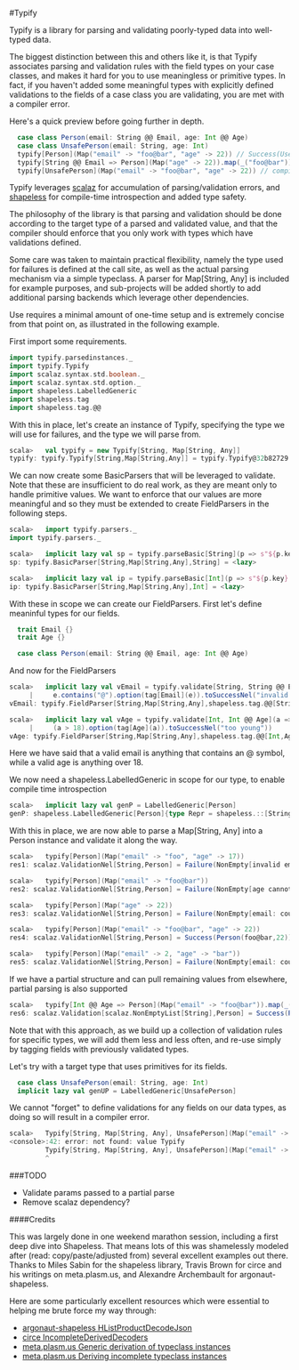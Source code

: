 #Typify

Typify is a library for parsing and validating poorly-typed data into well-typed data.

The biggest distinction between this and others like it, is that Typify associates parsing and validation
rules with the field types on your case classes, and makes it hard for you to use meaningless or primitive
types. In fact, if you haven't added some meaningful types with explicitly defined validations to the
fields of a case class you are validating, you are met with a compiler error.

Here's a quick preview before going further in depth.

```scala
  case class Person(email: String @@ Email, age: Int @@ Age)
  case class UnsafePerson(email: String, age: Int)
  typify[Person](Map("email" -> "foo@bar", "age" -> 22)) // Success(User)
  typify[String @@ Email => Person](Map("age" -> 22)).map(_("foo@bar")) // Success(User)
  typify[UnsafePerson](Map("email" -> "foo@bar", "age" -> 22)) // compile error
```

Typify leverages [scalaz](https://github.com/scalaz/scalaz) for accumulation of parsing/validation errors,
and [shapeless](https://github.com/milessabin/shapeless) for compile-time introspection and added type safety.

The philosophy of the library is that parsing and validation should be done according to the target type of a
parsed and validated value, and that the compiler should enforce that you only work with types which have
validations defined.

Some care was taken to maintain practical flexibility, namely the type used for failures is defined
at the call site, as well as the actual parsing mechanism via a simple typeclass.
A parser for Map[String, Any] is included for example purposes, and sub-projects will be added
shortly to add additional parsing backends which leverage other dependencies.

Use requires a minimal amount of one-time setup and is extremely concise from that point on, as illustrated in the
following example.

First import some requirements.

```scala
import typify.parsedinstances._
import typify.Typify
import scalaz.syntax.std.boolean._
import scalaz.syntax.std.option._
import shapeless.LabelledGeneric
import shapeless.tag
import shapeless.tag.@@
```

With this in place, let's create an instance of Typify, specifying the type we will use for failures, and the
type we will parse from.

```scala
scala>   val typify = new Typify[String, Map[String, Any]]
typify: typify.Typify[String,Map[String,Any]] = typify.Typify@32b82729
```

We can now create some BasicParsers that will be leveraged to validate. Note that these are insufficient to do
real work, as they are meant only to handle primitive values. We want to enforce that our values are more
meaningful and so they must be extended to create FieldParsers in the following steps.

```scala
scala>   import typify.parsers._
import typify.parsers._

scala>   implicit lazy val sp = typify.parseBasic[String](p => s"${p.key}: ${p.error}")
sp: typify.BasicParser[String,Map[String,Any],String] = <lazy>

scala>   implicit lazy val ip = typify.parseBasic[Int](p => s"${p.key} cannot be parsed as int")
ip: typify.BasicParser[String,Map[String,Any],Int] = <lazy>
```

With these in scope we can create our FieldParsers. First let's define meaninful types for our fields.

```scala
  trait Email {}
  trait Age {}

  case class Person(email: String @@ Email, age: Int @@ Age)
```

And now for the FieldParsers

```scala
scala>   implicit lazy val vEmail = typify.validate[String, String @@ Email]((e: String) =>
     |     e.contains("@").option(tag[Email](e)).toSuccessNel("invalid email"))
vEmail: typify.FieldParser[String,Map[String,Any],shapeless.tag.@@[String,Email]] = <lazy>

scala>   implicit lazy val vAge = typify.validate[Int, Int @@ Age](a =>
     |     (a > 18).option(tag[Age](a)).toSuccessNel("too young"))
vAge: typify.FieldParser[String,Map[String,Any],shapeless.tag.@@[Int,Age]] = <lazy>
```

Here we have said that a valid email is anything that contains an @ symbol, while a valid age is anything over 18.

We now need a shapeless.LabelledGeneric in scope for our type, to enable compile time introspection

```scala
scala>   implicit lazy val genP = LabelledGeneric[Person]
genP: shapeless.LabelledGeneric[Person]{type Repr = shapeless.::[String with shapeless.tag.Tagged[Email] with shapeless.labelled.KeyTag[Symbol with shapeless.tag.Tagged[String("email")],String with shapeless.tag.Tagged[Email]],shapeless.::[Int with shapeless.tag.Tagged[Age] with shapeless.labelled.KeyTag[Symbol with shapeless.tag.Tagged[String("age")],Int with shapeless.tag.Tagged[Age]],shapeless.HNil]]} = <lazy>
```


With this in place, we are now able to parse a Map[String, Any] into a Person instance and validate it along the way.

```scala
scala>   typify[Person](Map("email" -> "foo", "age" -> 17))
res1: scalaz.ValidationNel[String,Person] = Failure(NonEmpty[invalid email,too young])

scala>   typify[Person](Map("email" -> "foo@bar"))
res2: scalaz.ValidationNel[String,Person] = Failure(NonEmpty[age cannot be parsed as int])

scala>   typify[Person](Map("age" -> 22))
res3: scalaz.ValidationNel[String,Person] = Failure(NonEmpty[email: could not parse])

scala>   typify[Person](Map("email" -> "foo@bar", "age" -> 22))
res4: scalaz.ValidationNel[String,Person] = Success(Person(foo@bar,22))

scala>   typify[Person](Map("email" -> 2, "age" -> "bar"))
res5: scalaz.ValidationNel[String,Person] = Failure(NonEmpty[email: could not parse,age cannot be parsed as int])
```

If we have a partial structure and can pull remaining values from elsewhere, partial parsing is also supported

```scala
scala>   typify[Int @@ Age => Person](Map("email" -> "foo@bar")).map(_(tag[Age](25)))
res6: scalaz.Validation[scalaz.NonEmptyList[String],Person] = Success(Person(foo@bar,25))
```

Note that with this approach, as we build up a collection of validation rules for specific types, we will add them
less and less often, and re-use simply by tagging fields with previously validated types.

Let's try with a target type that uses primitives for its fields.

```scala
  case class UnsafePerson(email: String, age: Int)
  implicit lazy val genUP = LabelledGeneric[UnsafePerson]
```

We cannot "forget" to define validations for any fields on our data types, as doing so will result in a
compiler error.

```scala
scala>   Typify[String, Map[String, Any], UnsafePerson](Map("email" -> "foo@bar", "age" -> 22))
<console>:42: error: not found: value Typify
         Typify[String, Map[String, Any], UnsafePerson](Map("email" -> "foo@bar", "age" -> 22))
         ^
```

###TODO

* Validate params passed to a partial parse
* Remove scalaz dependency?

####Credits

This was largely done in one weekend marathon session, including a first deep dive into Shapeless. That means lots of
this was shamelessly modeled after (read: copy/paste/adjusted from) several excellent examples out there. Thanks to
Miles Sabin for the shapeless library, Travis Brown for circe and his writings on meta.plasm.us, and Alexandre
Archembault for argonaut-shapeless.

Here are some particularly excellent resources which were essential to helping me brute force my way through:

* [argonaut-shapeless HListProductDecodeJson](https://github.com/alexarchambault/argonaut-shapeless/blob/master/core/src/main/scala/argonaut/derive/MkDecodeJson.scala)
* [circe IncompleteDerivedDecoders](https://github.com/travisbrown/circe/blob/d437295f5fa225ece1c9d073c56c1462fa2225f1/generic/shared/src/main/scala/io/circe/generic/decoding/IncompleteDerivedDecoders.scala)
* [meta.plasm.us Generic derivation of typeclass instances](https://meta.plasm.us/posts/2015/11/08/type-classes-and-generic-derivation/)
* [meta.plasm.us Deriving incomplete typeclass instances](https://meta.plasm.us/posts/2015/06/21/deriving-incomplete-type-class-instances/)
